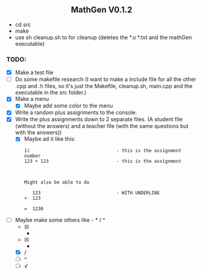 <h2 align="center">MathGen V0.1.2</h2>

- cd src
- make
- use sh cleanup.sh to for cleanup (deletes the *.o *.txt and the mathGen executable)

### TODO:
- [x] Make a test file
- [ ] Do some makefile research (I want to make a include file for all the other .cpp and .h files, so it's just the Makefile, cleanup.sh, main.cpp and the executable in the src folder.)
- [X] Make a menu
  - [X] Maybe add some color to the menu
- [X] Write a random plus assignments to the console.
- [X] Write the plus assignments down to 2 separate files. (A student file (without the answers) and a teacher file (with the same questions but with the answers))
  - [X] Maybe ad it like this:
    ```
    1)                                - this is the assignment number
    123 + 123                         - this is the assignment



    Might also be able to do

       123                            - WITH UNDERLINE
    +  123

    =  1230
    ```
- [ ] Maybe make some others like - * / ^
  - [X] -
  - [X] *
  - [X] /
  - [ ] ^
  - [ ] √
